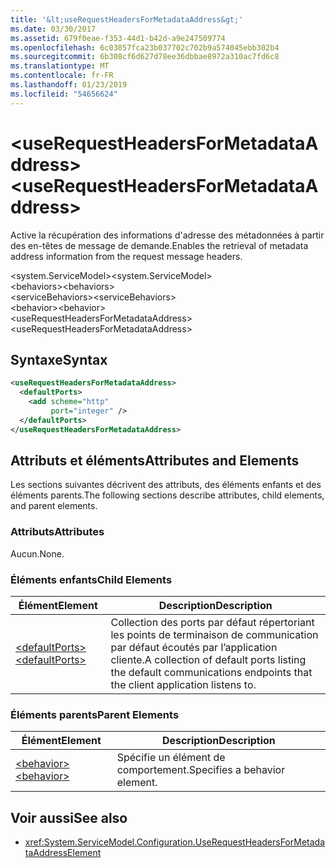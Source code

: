 ```yaml
---
title: '&lt;useRequestHeadersForMetadataAddress&gt;'
ms.date: 03/30/2017
ms.assetid: 679f0eae-f353-44d1-b42d-a9e247509774
ms.openlocfilehash: 6c03057fca23b037702c702b9a574045ebb302b4
ms.sourcegitcommit: 6b308cf6d627d78ee36dbbae8972a310ac7fd6c8
ms.translationtype: MT
ms.contentlocale: fr-FR
ms.lasthandoff: 01/23/2019
ms.locfileid: "54656624"
---
```

# <a name="ltuserequestheadersformetadataaddressgt"></a><span data-ttu-id="4d7b3-102">&lt;useRequestHeadersForMetadataAddress&gt;</span><span class="sxs-lookup"><span data-stu-id="4d7b3-102">&lt;useRequestHeadersForMetadataAddress&gt;</span></span>
<span data-ttu-id="4d7b3-103">Active la récupération des informations d'adresse des métadonnées à partir des en-têtes de message de demande.</span><span class="sxs-lookup"><span data-stu-id="4d7b3-103">Enables the retrieval of metadata address information from the request message headers.</span></span>  
  
<span data-ttu-id="4d7b3-104">\<system.ServiceModel></span><span class="sxs-lookup"><span data-stu-id="4d7b3-104">\<system.ServiceModel></span></span>  
<span data-ttu-id="4d7b3-105">\<behaviors></span><span class="sxs-lookup"><span data-stu-id="4d7b3-105">\<behaviors></span></span>  
<span data-ttu-id="4d7b3-106">\<serviceBehaviors></span><span class="sxs-lookup"><span data-stu-id="4d7b3-106">\<serviceBehaviors></span></span>  
<span data-ttu-id="4d7b3-107">\<behavior></span><span class="sxs-lookup"><span data-stu-id="4d7b3-107">\<behavior></span></span>  
<span data-ttu-id="4d7b3-108">\<useRequestHeadersForMetadataAddress></span><span class="sxs-lookup"><span data-stu-id="4d7b3-108">\<useRequestHeadersForMetadataAddress></span></span>  
  
## <a name="syntax"></a><span data-ttu-id="4d7b3-109">Syntaxe</span><span class="sxs-lookup"><span data-stu-id="4d7b3-109">Syntax</span></span>  
  
```xml  
<useRequestHeadersForMetadataAddress>
  <defaultPorts>
    <add scheme="http"
         port="integer" />
  </defaultPorts>
</useRequestHeadersForMetadataAddress>
```  
  
## <a name="attributes-and-elements"></a><span data-ttu-id="4d7b3-110">Attributs et éléments</span><span class="sxs-lookup"><span data-stu-id="4d7b3-110">Attributes and Elements</span></span>  
 <span data-ttu-id="4d7b3-111">Les sections suivantes décrivent des attributs, des éléments enfants et des éléments parents.</span><span class="sxs-lookup"><span data-stu-id="4d7b3-111">The following sections describe attributes, child elements, and parent elements.</span></span>  
  
### <a name="attributes"></a><span data-ttu-id="4d7b3-112">Attributs</span><span class="sxs-lookup"><span data-stu-id="4d7b3-112">Attributes</span></span>  
 <span data-ttu-id="4d7b3-113">Aucun.</span><span class="sxs-lookup"><span data-stu-id="4d7b3-113">None.</span></span>  
  
### <a name="child-elements"></a><span data-ttu-id="4d7b3-114">Éléments enfants</span><span class="sxs-lookup"><span data-stu-id="4d7b3-114">Child Elements</span></span>  
  
|<span data-ttu-id="4d7b3-115">Élément</span><span class="sxs-lookup"><span data-stu-id="4d7b3-115">Element</span></span>|<span data-ttu-id="4d7b3-116">Description</span><span class="sxs-lookup"><span data-stu-id="4d7b3-116">Description</span></span>|  
|-------------|-----------------|  
|[<span data-ttu-id="4d7b3-117">\<defaultPorts></span><span class="sxs-lookup"><span data-stu-id="4d7b3-117">\<defaultPorts></span></span>](../../../../../docs/framework/configure-apps/file-schema/wcf/defaultports.md)|<span data-ttu-id="4d7b3-118">Collection des ports par défaut répertoriant les points de terminaison de communication par défaut écoutés par l’application cliente.</span><span class="sxs-lookup"><span data-stu-id="4d7b3-118">A collection of default ports listing the default communications endpoints that the client application listens to.</span></span>|  
  
### <a name="parent-elements"></a><span data-ttu-id="4d7b3-119">Éléments parents</span><span class="sxs-lookup"><span data-stu-id="4d7b3-119">Parent Elements</span></span>  
  
|<span data-ttu-id="4d7b3-120">Élément</span><span class="sxs-lookup"><span data-stu-id="4d7b3-120">Element</span></span>|<span data-ttu-id="4d7b3-121">Description</span><span class="sxs-lookup"><span data-stu-id="4d7b3-121">Description</span></span>|  
|-------------|-----------------|  
|[<span data-ttu-id="4d7b3-122">\<behavior></span><span class="sxs-lookup"><span data-stu-id="4d7b3-122">\<behavior></span></span>](../../../../../docs/framework/configure-apps/file-schema/wcf/behavior-of-endpointbehaviors.md)|<span data-ttu-id="4d7b3-123">Spécifie un élément de comportement.</span><span class="sxs-lookup"><span data-stu-id="4d7b3-123">Specifies a behavior element.</span></span>|  
  
## <a name="see-also"></a><span data-ttu-id="4d7b3-124">Voir aussi</span><span class="sxs-lookup"><span data-stu-id="4d7b3-124">See also</span></span>
- <xref:System.ServiceModel.Configuration.UseRequestHeadersForMetadataAddressElement>
